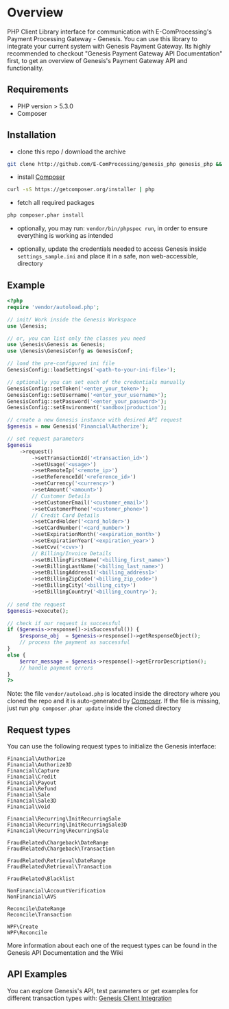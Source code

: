 Overview
===========

PHP Client Library interface for communication with E-ComProcessing's Payment Processing Gateway - Genesis. You can use this library to integrate your current system with Genesis Payment Gateway. Its highly recommended to checkout "Genesis Payment Gateway API Documentation" first, to get an overview of Genesis's Payment Gateway API and functionality.

Requirements
------------

* PHP version > 5.3.0
* Composer

Installation
------------

* clone this repo / download the archive
````bash
git clone http://github.com/E-ComProcessing/genesis_php genesis_php && cd genesis_php
````

* install [Composer]
````bash
curl -sS https://getcomposer.org/installer | php
````

* fetch all required packages
````bash
php composer.phar install
````

* optionally, you may run: ````vendor/bin/phpspec run````, in order to ensure everything is working as intended

* optionally, update the credentials needed to access Genesis inside ```settings_sample.ini``` and place it in a safe, non web-accessible, directory


Example
------

````php
<?php
require 'vendor/autoload.php';

// init/ Work inside the Genesis Workspace
use \Genesis;

// or, you can list only the classes you need
use \Genesis\Genesis as Genesis;
use \Genesis\GenesisConfg as GenesisConf;

// load the pre-configured ini file
GenesisConfig::loadSettings('<path-to-your-ini-file>');

// optionally you can set each of the credentials manually
GenesisConfig::setToken('<enter_your_token>');
GenesisConfig::setUsername('<enter_your_username>');
GenesisConfig::setPassword('<enter_your_password>');
GenesisConfig::setEnvironment('sandbox|production');

// create a new Genesis instance with desired API request
$genesis = new Genesis('Financial\Authorize');

// set request parameters
$genesis
    ->request()
        ->setTransactionId('<transaction_id>')
        ->setUsage('<usage>')
        ->setRemoteIp('<remote_ip>')
        ->setReferenceId('<reference_id>')
        ->setCurrency('<currency>')
        ->setAmount('<amount>')
        // Customer Details
        ->setCustomerEmail('<customer_email>')
        ->setCustomerPhone('<customer_phone>')
        // Credit Card Details
        ->setCardHolder('<card_holder>')
        ->setCardNumber('<card_number>')
        ->setExpirationMonth('<expiration_month>')
        ->setExpirationYear('<expiration_year>')
        ->setCvv('<cvv>')
        // Billing/Invoice Details
        ->setBillingFirstName('<billing_first_name>')
        ->setBillingLastName('<billing_last_name>')
        ->setBillingAddress1('<billing_address1>'
        ->setBillingZipCode('<billing_zip_code>')
        ->setBillingCity('<billing_city>')
        ->setBillingCountry('<billing_country>');
            
// send the request
$genesis->execute();

// check if our request is successful
if ($genesis->response()->isSuccessful()) {
    $response_obj  = $genesis->response()->getResponseObject();
    // process the payment as successful
}
else {
    $error_message = $genesis->response()->getErrorDescription();
    // handle payment errors
}
?>
````

Note: the file ```vendor/autoload.php``` is located inside the directory where you cloned the repo and it is auto-generated by [Composer]. If the file is missing, just run ```php composer.phar update``` inside the cloned directory


Request types
-------------

You can use the following request types to initialize the Genesis interface:

````
Financial\Authorize
Financial\Authorize3D
Financial\Capture
Financial\Credit
Financial\Payout
Financial\Refund
Financial\Sale
Financial\Sale3D
Financial\Void

Financial\Recurring\InitRecurringSale
Financial\Recurring\InitRecurringSale3D
Financial\Recurring\RecurringSale

FraudRelated\Chargeback\DateRange
FraudRelated\Chargeback\Transaction

FraudRelated\Retrieval\DateRange
FraudRelated\Retrieval\Transaction

FraudRelated\Blacklist

NonFinancial\AccountVerification
NonFinancial\AVS

Reconcile\DateRange
Reconcile\Transaction

WPF\Create
WPF\Reconcile
````

More information about each one of the request types can be found in the Genesis API Documentation and the Wiki

API Examples
------------

You can explore Genesis's API, test parameters or get examples for different transaction types with: [Genesis Client Integration]


[Composer]: https://getcomposer.org/
[Genesis Client Integration]: https://github.com/E-ComProcessing/genesis_api_examples